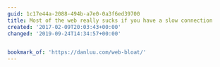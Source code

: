 ```yaml
---
guid: 1c17e44a-2088-494b-a7e0-0a3f6ed39700
title: Most of the web really sucks if you have a slow connection
created: '2017-02-09T20:03:43+00:00'
changed: '2019-09-24T14:34:57+00:00'


bookmark_of: 'https://danluu.com/web-bloat/'
---
```




